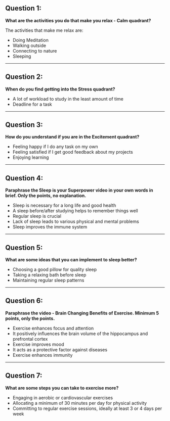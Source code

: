 ## Question 1:
**What are the activities you do that make you relax - Calm quadrant?**

The activities that make me relax are:

- Doing Meditation
- Walking outside
- Connecting to nature
- Sleeping

---

## Question 2:
**When do you find getting into the Stress quadrant?**

- A lot of workload to study in the least amount of time
- Deadline for a task

---

## Question 3:
**How do you understand if you are in the Excitement quadrant?**

- Feeling happy if I do any task on my own
- Feeling satisfied if I get good feedback about my projects
- Enjoying learning

---

## Question 4:
**Paraphrase the Sleep is your Superpower video in your own words in brief. Only the points, no explanation.**

- Sleep is necessary for a long life and good health
- A sleep before/after studying helps to remember things well
- Regular sleep is crucial
- Lack of sleep leads to various physical and mental problems
- Sleep improves the immune system

---

## Question 5:
**What are some ideas that you can implement to sleep better?**

- Choosing a good pillow for quality sleep
- Taking a relaxing bath before sleep
- Maintaining regular sleep patterns

---

## Question 6:
**Paraphrase the video - Brain Changing Benefits of Exercise. Minimum 5 points, only the points.**

- Exercise enhances focus and attention
- It positively influences the brain volume of the hippocampus and prefrontal cortex
- Exercise improves mood
- It acts as a protective factor against diseases
- Exercise enhances immunity

---

## Question 7:
**What are some steps you can take to exercise more?**

- Engaging in aerobic or cardiovascular exercises
- Allocating a minimum of 30 minutes per day for physical activity
- Committing to regular exercise sessions, ideally at least 3 or 4 days per week
